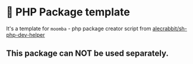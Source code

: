 # 🐇 PHP Package template

It's a template for `moomba` - php package creator script from [alecrabbit/sh-php-dev-helper](https://github.com/alecrabbit/sh-php-dev-helper)

## This package can NOT be used separately.